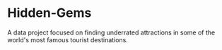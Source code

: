 # Hidden-Gems
A data project focused on finding underrated attractions in some of the world's most famous tourist destinations.
